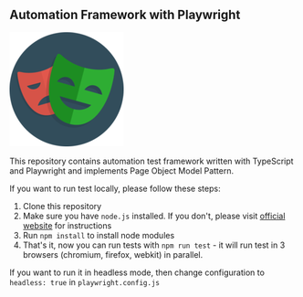 ## Automation Framework with Playwright

![alt text](./playwright-logo.png)

This repository contains automation test framework written with TypeScript and Playwright and implements Page Object Model Pattern.

If you want to run test locally, please follow these steps:

1. Clone this repository
2. Make sure you have `node.js` installed. If you don't, please visit [official website](https://nodejs.org/en/download/) for instructions 
3. Run `npm install` to install node modules
4. That's it, now you can run tests with `npm run test` - it will run test in 3 browsers (chromium, firefox, webkit) in parallel.

If you want to run it in headless mode, then change configuration to `headless: true` in `playwright.config.js`
